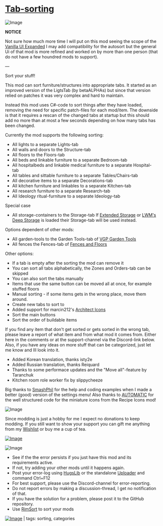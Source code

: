 # [Tab-sorting](https://steamcommunity.com/sharedfiles/filedetails/?id=2138635288)

![Image](https://i.imgur.com/iCj5o7O.png)

**NOTICE**

Not sure how much more time I will put on this mod seeing the scope of the [Vanilla UI Expanded]( https://steamcommunity.com/sharedfiles/filedetails/?id=2749945924)
I may add compatibility for the autosort but the general Ui of that mod is more refined and worked on by more than one person (that do not have a few houndred mods to support). 

—

Sort your stuff!
  
This mod can sort furniture/structures into appropriate tabs.
It started as an improved version of the LigtsTab (by betaALPHAs) but since that version relied on patches it was very complex and hard to maintain.

Instead this mod uses C#-code to sort things after they have loaded, removing the need for specific patch-files for each mod/item. The downside is that it requires a rescan of the changed tabs at startup but this should add no more than at most a few seconds depending on how many tabs has been changed.

Currently the mod supports the following sorting:

- All lights to a separate Lights-tab
- All walls and doors to the Structure-tab
- All floors to the Floors-tab
- All beds and linkable furniture to a separate Bedroom-tab
- All hospitalbeds and linkable medical furniture to a separate Hospital-tab
- All tables and sittable furniture to a separate Tables/Chairs-tab
- All decorative items to a separate Decorations-tab
- All kitchen furniture and linkables to a separate Kitchen-tab
- All research furniture to a separate Research-tab
- All Ideology ritual-furniture to a separate Ideology-tab

Special case
- All storage-containers to the Storage-tab
  If [Extended Storage](https://steamcommunity.com/sharedfiles/filedetails/?id=731732064) or [LWM's Deep Storage](https://steamcommunity.com/sharedfiles/filedetails/?id=1617282896) is loaded their Storage-tab will be used instead.
  
Options dependent of other mods:
- All garden-tools to the Garden Tools-tab of [VGP Garden Tools](https://steamcommunity.com/sharedfiles/filedetails/?id=2007063961)
- All fences the Fences-tab of [Fences and Floors](https://steamcommunity.com/sharedfiles/filedetails/?id=2012420113)
  
Other options:
- If a tab is empty after the sorting the mod can remove it
- You can sort all tabs alphabetically, the Zones and Orders-tab can be skipped
- You can also sort the tabs manually
- Items that use the same button can be moved all at once, for example stuffed floors
- Manual sorting - if some items gets in the wrong place, move them around.
- Create new tabs to sort to
- Added support for marcin212's [Architect Icons](https://steamcommunity.com/sharedfiles/filedetails/?id=1195427067)
- Sort the main buttons
- Sort the order of buildable items

If you find any item that don't get sorted or gets sorted in the wrong tab, please leave a report of what item and from what mod it comes from. Either here in the comments or at the support-channel via the Discord-link below.
Also, if you have any ideas on more stuff that can be categorized, just let me know and Ill look into it.

- Added Korean translation, thanks isty2e 
- Added Russian translation, thanks Reiquard
- Thanks to some performace updates and the "Move all"-feature by Taranchuk
- Kitchen room role worker fix by slippycheeze

Big thanks to [SmashPhil](https://steamcommunity.com/id/smashphil/myworkshopfiles/?appid=294100) for the help and coding examples when I made a better (good) version of the settings menu! 
Also thanks to [AUTOMATIC](https://steamcommunity.com/id/no-sry/myworkshopfiles/?appid=294100) for the well structured code for the miniature icons from the Recipe Icons mod!

![Image](https://i.imgur.com/Ds0rBAD.png)

Since modding is just a hobby for me I expect no donations to keep modding. If you still want to show your support you can gift me anything from my [Wishlist](https://store.steampowered.com/wishlist/id/Mlie) or buy me a cup of tea.

[![Image](https://i.imgur.com/VWG0yff.png)](https://ko-fi.com/G2G55DDYD)

![Image](https://i.imgur.com/5xwDG6H.png)



-  See if the the error persists if you just have this mod and its requirements active.
-  If not, try adding your other mods until it happens again.
-  Post your error-log using [HugsLib](https://steamcommunity.com/workshop/filedetails/?id=818773962) or the standalone [Uploader](https://steamcommunity.com/sharedfiles/filedetails/?id=2873415404) and command Ctrl+F12
-  For best support, please use the Discord-channel for error-reporting.
-  Do not report errors by making a discussion-thread, I get no notification of that.
-  If you have the solution for a problem, please post it to the GitHub repository.
-  Use [RimSort](https://github.com/RimSort/RimSort/releases/latest) to sort your mods

 

[![Image](https://img.shields.io/github/v/release/emipa606/TabSorting?label=latest%20version&style=plastic&labelColor=0070cd&color=white)](https://steamcommunity.com/sharedfiles/filedetails/changelog/2138635288) | tags: sorting,  categories

